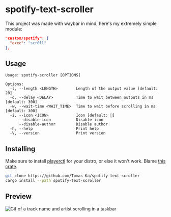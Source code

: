 # spotify-text-scroller

This project was made with waybar in mind, here's my extremely simple module:

```json
"custom/spotify": {
  "exec": "scr0ll"
},
```

## Usage

```help
Usage: spotify-scroller [OPTIONS]

Options:
  -l, --length <LENGTH>        Length of the output value [default: 20]
  -d, --delay <DELAY>          Time to wait between outputs in ms [default: 300]
  -w, --wait-time <WAIT_TIME>  Time to wait before scrolling in ms [default: 300]
  -i, --icon <ICON>            Icon [default: ]
      --disable-icon           Disable icon
      --disable-author         Disable author
  -h, --help                   Print help
  -V, --version                Print version
```

## Installing

Make sure to install [playerctl](https://github.com/altdesktop/playerctl) for
your distro, or else it won't work. Blame [this crate](https://crates.io/crates/playerctl).

```sh
git clone https://github.com/Tomas-Ka/spotify-text-scroller
cargo install --path spotify-text-scroller
```

## Preview

![Gif of a track name and artist scrolling in a taskbar](resources/scr0ll.gif)
